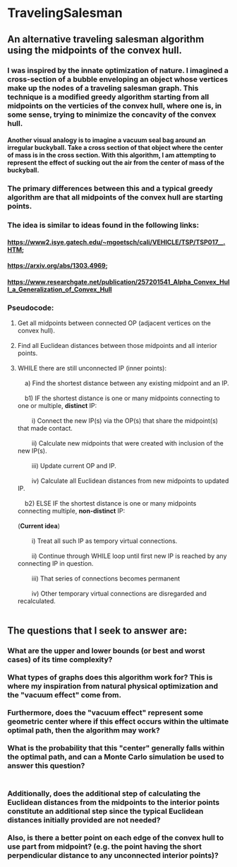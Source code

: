 # TravelingSalesman
## An alternative traveling salesman algorithm using the midpoints of the convex hull.

### I was inspired by the innate optimization of nature. I imagined a cross-section of a bubble enveloping an object whose vertices make up the nodes of a traveling salesman graph. This technique is a modified greedy algorithm starting from all midpoints on the verticies of the convex hull, where one is, in some sense, trying to minimize the concavity of the convex hull.

#### Another visual analogy is to imagine a vacuum seal bag around an irregular buckyball. Take a cross section of that object where the center of mass is in the cross section. With this algorithm, I am attempting to represent the effect of sucking out the air from the center of mass of the buckyball.
   
### The primary differences between this and a typical greedy algorithm are that all midpoints of the convex hull are starting points.

### The idea is similar to ideas found in the following links:
#### https://www2.isye.gatech.edu/~mgoetsch/cali/VEHICLE/TSP/TSP017__.HTM; 
#### https://arxiv.org/abs/1303.4969;
#### https://www.researchgate.net/publication/257201541_Alpha_Convex_Hull_a_Generalization_of_Convex_Hull
 
### Pseudocode:

1. Get all midpoints between connected OP (adjacent vertices on the convex hull).<br /><br />
2. Find all Euclidean distances between those midpoints and all interior points.<br /><br />
3. WHILE there are still unconnected IP (inner points):<br /><br />
&nbsp;&nbsp;&nbsp;&nbsp;a) Find the shortest distance between any existing midpoint and an IP.<br /><br />
&nbsp;&nbsp;&nbsp;&nbsp;b1) IF the shortest distance is one or many midpoints connecting to one or multiple, **distinct** IP:<br /><br />
&nbsp;&nbsp;&nbsp;&nbsp;&nbsp;&nbsp;&nbsp;&nbsp;i) Connect the new IP(s) via the OP(s) that share the midpoint(s) that made contact.<br /><br />
&nbsp;&nbsp;&nbsp;&nbsp;&nbsp;&nbsp;&nbsp;&nbsp;ii) Calculate new midpoints that were created with inclusion of the new IP(s).<br /><br />
&nbsp;&nbsp;&nbsp;&nbsp;&nbsp;&nbsp;&nbsp;&nbsp;iii) Update current OP and IP.<br /><br />
&nbsp;&nbsp;&nbsp;&nbsp;&nbsp;&nbsp;&nbsp;&nbsp;iv) Calculate all Euclidean distances from new midpoints to updated IP.<br /><br />
&nbsp;&nbsp;&nbsp;&nbsp;b2) ELSE IF the shortest distance is one or many midpoints connecting multiple, **non-distinct** IP:<br /><br />
(**Current idea**)<br /><br />
&nbsp;&nbsp;&nbsp;&nbsp;&nbsp;&nbsp;&nbsp;&nbsp;i) Treat all such IP as tempory virtual connections.<br /><br />
&nbsp;&nbsp;&nbsp;&nbsp;&nbsp;&nbsp;&nbsp;&nbsp;ii) Continue through WHILE loop until first new IP is reached by any connecting IP in question.<br /><br />
&nbsp;&nbsp;&nbsp;&nbsp;&nbsp;&nbsp;&nbsp;&nbsp;iii) That series of connections becomes permanent<br /><br />
&nbsp;&nbsp;&nbsp;&nbsp;&nbsp;&nbsp;&nbsp;&nbsp;iv) Other temporary virtual connections are disregarded and recalculated.<br /><br />


## The questions that I seek to answer are:
### What are the upper and lower bounds (or best and worst cases) of its time complexity?<br /><br />What types of graphs does this algorithm work for? This is where my inspiration from natural physical optimization and the \"vacuum effect\" come from.<br /><br />Furthermore, does the \"vacuum effect\" represent some geometric center where if this effect occurs within the ultimate optimal path, then the algorithm may work?<br /><br />What is the probability that this \"center\" generally falls within the optimal path, and can a Monte Carlo simulation be used to answer this question?<br /><br />
### Additionally, does the additional step of calculating the Euclidean distances from the midpoints to the interior points constitute an additional step since the typical Euclidean distances initially provided are not needed?<br /><br />Also, is there a better point on each edge of the convex hull to use part from midpoint? (e.g. the point having the short perpendicular distance to any unconnected interior points)? 
